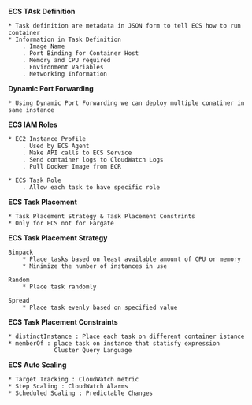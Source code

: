 **ECS TAsk Definition**

    * Task definition are metadata in JSON form to tell ECS how to run container
    * Information in Task Definition
        . Image Name
        . Port Binding for Container Host
        . Memory and CPU required
        . Environment Variables
        . Networking Information

**Dynamic Port Forwarding**

    * Using Dynamic Port Forwarding we can deploy multiple conatiner in same instance

**ECS IAM Roles**

    * EC2 Instance Profile
        . Used by ECS Agent
        . Make API calls to ECS Service
        . Send container logs to CloudWatch Logs
        . Pull Docker Image from ECR

    * ECS Task Role
        . Allow each task to have specific role

**ECS Task Placement**

    * Task Placement Strategy & Task Placement Constrints
    * Only for ECS not for Fargate

**ECS Task Placement Strategy**

    Binpack
        * Place tasks based on least available amount of CPU or memory
        * Minimize the number of instances in use

    Random
        * Place task randomly

    Spread
        * Place task evenly based on specified value

**ECS Task Placement Constraints**

    * distinctInstance : Place each task on different container istance
    * memberOf : place task on instance that statisfy expression
                 Cluster Query Language

**ECS Auto Scaling**

    * Target Tracking : CloudWatch metric
    * Step Scaling : CloudWatch Alarms
    * Scheduled Scaling : Predictable Changes